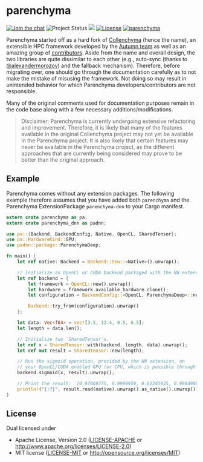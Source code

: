 # parenchyma

[![Join the chat](https://badges.gitter.im/lychee-eng/parenchyma.svg)](https://gitter.im/lychee-eng/parenchyma)
![Project Status](https://img.shields.io/badge/status-pre--alpha-green.svg)
[![](http://meritbadge.herokuapp.com/parenchyma)](https://crates.io/crates/parenchyma)
[![License](https://img.shields.io/crates/l/parenchyma.svg)](#license)
[![parenchyma](https://docs.rs/parenchyma/badge.svg)](https://docs.rs/parenchyma)

Parenchyma started off as a hard fork of [Collenchyma][collenchyma-repo] (hence the name), an 
extensible HPC framework developed by the [Autumn team] as well as an amazing group 
of [contributors][collenchyma-contributors]. Aside from the name and overall design, the two 
libraries are quite dissimilar to each other (e.g., auto-sync (thanks 
to [@alexandermorozov](/../../issues/2)) and the fallback mechanism). Therefore, before migrating 
over, one should go through the documentation carefully as to not make the mistake of misusing 
the framework. Not doing so may result in unintended behavior for which Parenchyma 
developers/contributors are not responsible.

Many of the original comments used for documentation purposes remain in the code base along with 
a few necessary additions/modifications.

> Disclaimer: Parenchyma is currently undergoing extensive refactoring and improvement. Therefore, 
> it is likely that many of the features available in the original Collenchyma project may not yet 
> be available in the Parenchyma project. It is also likely that certain features may never be 
> available in the Parenchyma project, as the different approaches that are currently being 
> considered may prove to be better than the original approach.

## Example

Parenchyma comes without any extension packages. The following example therefore assumes that
you have added both `parenchyma` and the Parenchyma ExtensionPackage `parenchyma-dnn` to your
Cargo manifest.

```rust
extern crate parenchyma as pa;
extern crate parenchyma_dnn as padnn;

use pa::{Backend, BackendConfig, Native, OpenCL, SharedTensor};
use pa::HardwareKind::GPU;
use padnn::package::ParenchymaDeep;

fn main() {
    let ref native: Backend = Backend::new::<Native>().unwrap();

    // Initialize an OpenCL or CUDA backend packaged with the NN extension.
    let ref backend = {
        let framework = OpenCL::new().unwrap();
        let hardware = framework.available_hardware.clone();
        let configuration = BackendConfig::<OpenCL, ParenchymaDeep>::new(framework, hardware, GPU);

        Backend::try_from(configuration).unwrap()
    };

    let data: Vec<f64> = vec![3.5, 12.4, 0.5, 6.5];
    let length = data.len();

    // Initialize two `SharedTensor`s.
    let ref x = SharedTensor::with(backend, length, data).unwrap();
    let ref mut result = SharedTensor::new(length);

    // Run the sigmoid operation, provided by the NN extension, on 
    // your OpenCL/CUDA enabled GPU (or CPU, which is possible through OpenCL)
    backend.sigmoid(x, result).unwrap();

    // Print the result: `[0.97068775, 0.9999959, 0.62245935, 0.9984988] shape=[4], strides=[1]`
    println!("{:?}", result.read(native).unwrap().as_native().unwrap());
}
```

## License

Dual licensed under
  * Apache License, Version 2.0 ([LICENSE-APACHE] or http://www.apache.org/licenses/LICENSE-2.0)
  * MIT license ([LICENSE-MIT] or http://opensource.org/licenses/MIT)

[Autumn team]: https://github.com/autumnai
[collenchyma-repo]: https://github.com/autumnai/collenchyma
[collenchyma-contributors]: https://github.com/autumnai/collenchyma/graphs/contributors
[LICENSE-APACHE]: ../../../license/blob/master/LICENSE-APACHE
[LICENSE-MIT]: ../../../license/blob/master/LICENSE-MIT
